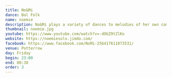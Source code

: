 ```yaml
---
title: No&Mi
dance: Bal Folk
name: noemie
description: No&Mi plays a variety of dances to melodies of her own composition, taking dancers on a magic carpet ride over a parade of swirling waltzes, mazurkas to fall in love to, and sparkling mixers. The romantic partner dances hide surprising irregularities and languishing sighs. Pleasure from ear to toe!
thumbnail: noemie.jpg
youtube: https://www.youtube.com/watch?v=-dOGZ9tZlKo
website: https://noemiesolo.jimdo.com/
facebook: https://www.facebook.com/NoMi-256417611073531/
venue: Potterrow
day: Friday
begin: 23:00
end: 00:30
order: 3
---
```

